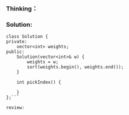 ### Thinking：

### Solution:

```
class Solution {
private:
	vector<int> weights;
public:
	Solution(vector<int>& w) {
		weights = w;
		sort(weights.begin(), weights.end());
	}

	int pickIndex() {
		
	}
};```

review: